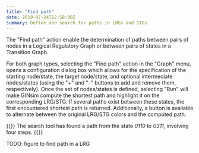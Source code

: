 ```yaml
---
title: "Find path"
date: 2019-07-24T12:58:00Z
summary: Define and search for paths in LRGs and STGs
---
```


The "Find path" action enable the determination of paths between pairs of nodes in a Logical Regulatory Graph or between pairs of states in a Transition Graph.

For both graph types, selecting the "Find path" action in the "Graph" menu, opens a configuration dialog box which allows for the specification of the starting node/state, the target node/state, and optional intermediate nodes/states (using the "+" and "-" buttons to add and remove them, respectively).
Once the set of nodes/states is defined, selecting "Run" will make GINsim compute the shortest path and highlight it on the corresponding LRG/STG.
If several paths exist between these states, the first encountered shortest path is returned.
Additionally, a button is available to alternate between the original LRG/STG colors and the computed path.

{{<fig src="find_path.png" title="Search for a path in the state transition graph">}}
The search tool has found a path from the state <em>0110</em> to <em>0311</em>, involving four steps.
{{</fig>}}

TODO: figure to find path in a LRG

